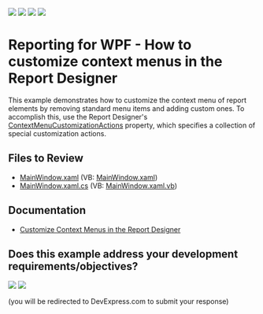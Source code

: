 <!-- default badges list -->
![](https://img.shields.io/endpoint?url=https://codecentral.devexpress.com/api/v1/VersionRange/128605098/22.2.2%2B)
[![](https://img.shields.io/badge/Open_in_DevExpress_Support_Center-FF7200?style=flat-square&logo=DevExpress&logoColor=white)](https://supportcenter.devexpress.com/ticket/details/T416357)
[![](https://img.shields.io/badge/📖_How_to_use_DevExpress_Examples-e9f6fc?style=flat-square)](https://docs.devexpress.com/GeneralInformation/403183)
[![](https://img.shields.io/badge/💬_Leave_Feedback-feecdd?style=flat-square)](#does-this-example-address-your-development-requirementsobjectives)
<!-- default badges end -->
# Reporting for WPF - How to customize context menus in the Report Designer

This example demonstrates how to customize the context menu of report elements by removing standard menu items and adding custom ones. To accomplish this, use the Report Designer's [ContextMenuCustomizationActions](https://docs.devexpress.com/WPF/DevExpress.Xpf.Reports.UserDesigner.ReportDesigner.ContextMenuCustomizationActions) property, which specifies a collection of special customization actions.

## Files to Review

* [MainWindow.xaml](./CS/CustomizeContextMenus/MainWindow.xaml) (VB: [MainWindow.xaml](./VB/CustomizeContextMenus/MainWindow.xaml))
* [MainWindow.xaml.cs](./CS/CustomizeContextMenus/MainWindow.xaml.cs) (VB: [MainWindow.xaml.vb](./VB/CustomizeContextMenus/MainWindow.xaml.vb))

## Documentation

* [Customize Context Menus in the Report Designer](https://docs.devexpress.com/XtraReports/116765/desktop-reporting/wpf-reporting/end-user-report-designer-for-wpf/api-and-customization/customize-context-menus-in-the-report-designer)
<!-- feedback -->
## Does this example address your development requirements/objectives?

[<img src="https://www.devexpress.com/support/examples/i/yes-button.svg"/>](https://www.devexpress.com/support/examples/survey.xml?utm_source=github&utm_campaign=reporting-wpf-customize-context-menus-in-report-designer&~~~was_helpful=yes) [<img src="https://www.devexpress.com/support/examples/i/no-button.svg"/>](https://www.devexpress.com/support/examples/survey.xml?utm_source=github&utm_campaign=reporting-wpf-customize-context-menus-in-report-designer&~~~was_helpful=no)

(you will be redirected to DevExpress.com to submit your response)
<!-- feedback end -->

